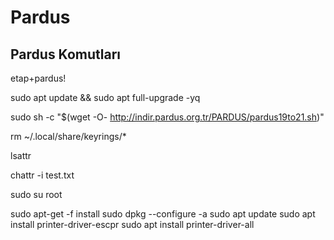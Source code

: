# Pardus
## Pardus Komutları

etap+pardus!

sudo apt update && sudo apt full-upgrade -yq

sudo sh -c "$(wget -O- http://indir.pardus.org.tr/PARDUS/pardus19to21.sh)"

rm ~/.local/share/keyrings/*

lsattr 

chattr -i test.txt

sudo su root

sudo apt-get -f install
sudo dpkg --configure -a
sudo apt update
sudo apt install printer-driver-escpr
sudo apt install printer-driver-all

